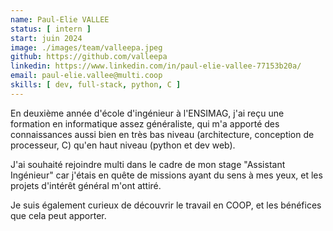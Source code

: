 ```yaml
---
name: Paul-Elie VALLEE
status: [ intern ]
start: juin 2024
image: ./images/team/valleepa.jpeg
github: https://github.com/valleepa
linkedin: https://www.linkedin.com/in/paul-elie-vallee-77153b20a/
email: paul-elie.vallee@multi.coop
skills: [ dev, full-stack, python, C ]
---
```


En deuxième année d'école d'ingénieur à l'ENSIMAG, j'ai reçu une formation en informatique assez généraliste, qui m'a apporté des connaissances aussi bien en très bas niveau (architecture, conception de processeur, C) qu'en haut niveau (python et dev web).

J'ai souhaité rejoindre multi dans le cadre de mon stage "Assistant Ingénieur" car j'étais en quête de missions ayant du sens à mes yeux, et les projets d'intérêt général m'ont attiré.

Je suis également curieux de découvrir le travail en COOP, et les bénéfices que cela peut apporter.